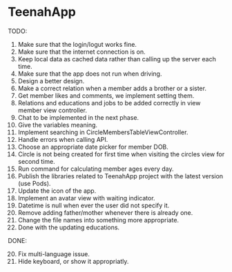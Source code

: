 
TeenahApp
================

TODO:

1. Make sure that the login/logut works fine.
2. Make sure that the internet connection is on.
3. Keep local data as cached data rather than calling up the server each time.
4. Make sure that the app does not run when driving.
5. Design a better design.
6. Make a correct relation when a member adds a brother or a sister.
7. Get member likes and comments, we implement setting them.
9. Relations and educations and jobs to be added correctly in view member view controller.
10. Chat to be implemented in the next phase.
11. Give the variables meaning.
12. Implement searching in CircleMembersTableViewController.
13. Handle errors when calling API.
14. Choose an appropriate date picker for member DOB.
15. Circle is not being created for first time when visiting the circles view for second time.
16. Run command for calculating member ages every day.
17. Publish the libraries related to TeenahApp project with the latest version (use Pods).
18. Update the icon of the app.
19. Implement an avatar view with waiting indicator.
21. Datetime is null when ever the user did not specify it.
22. Remove adding father/mother whenever there is already one.
23. Change the file names into something more appropriate.
14. Done with the updating educations.

DONE:

20. Fix multi-language issue.
8. Hide keyboard, or show it appropriatly.